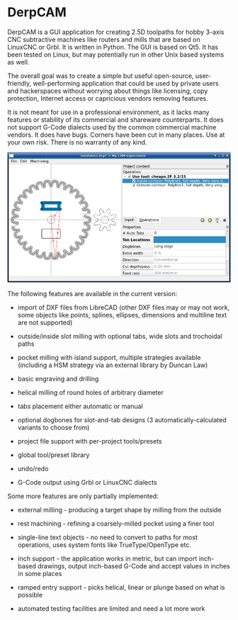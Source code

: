 # DerpCAM

DerpCAM is a GUI application for creating 2.5D toolpaths for hobby 3-axis CNC
subtractive machines like routers and mills that are based on LinuxCNC or Grbl.
It is written in Python. The GUI is based on Qt5. It has been tested on Linux,
but may potentially run in other Unix based systems as well.

The overall goal was to create a simple but useful open-source, user-friendly,
well-performing application that could be used by private users and hackerspaces
without worrying about things like licensing, copy protection, Internet access
or capricious vendors removing features.

It is not meant for use in a professional environment, as it lacks many
features or stability of its commercial and shareware counterparts. It does not
support G-Code dialects used by the common commercial machine vendors. It does
have bugs. Corners have been cut in many places. Use at your own risk. There
is no warranty of any kind.

![image](img/screenshot.png)

The following features are available in the current version:

* import of DXF files from LibreCAD (other DXF files may or may not work,
  some objects like points, splines, ellipses, dimensions and multiline text
  are not supported)

* outside/inside slot milling with optional tabs, wide slots and trochoidal paths

* pocket milling with island support, multiple strategies available (including a HSM strategy via an external library by Duncan Law)

* basic engraving and drilling

* helical milling of round holes of arbitrary diameter

* tabs placement either automatic or manual

* optional dogbones for slot-and-tab designs (3 automatically-calculated variants to choose from)

* project file support with per-project tools/presets

* global tool/preset library

* undo/redo

* G-Code output using Grbl or LinuxCNC dialects

Some more features are only partially implemented:

* external milling - producing a target shape by milling from the outside

* rest machining - refining a coarsely-milled pocket using a finer tool

* single-line text objects - no need to convert to paths for most operations, uses system fonts like TrueType/OpenType etc.

* inch support - the application works in metric, but can import inch-based drawings, output inch-based G-Code and accept values in inches in some places

* ramped entry support - picks helical, linear or plunge based on what is possible

* automated testing facilities are limited and need a lot more work
